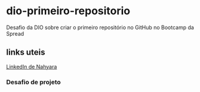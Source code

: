 # dio-primeiro-repositorio
Desafio da DIO sobre criar o primeiro repositório no GitHub no Bootcamp da Spread


## links uteis 
[LinkedIn de Nahyara](https://www.linkedin.com/in/nahyarabs/)

### Desafio de projeto
